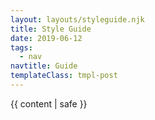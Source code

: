 ```yaml
---
layout: layouts/styleguide.njk
title: Style Guide
date: 2019-06-12
tags:
  - nav
navtitle: Guide
templateClass: tmpl-post
---
```


{{ content | safe }}